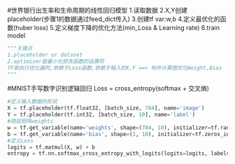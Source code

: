 #世界银行出生率和生命周期的线性回归模型
1.读取数据
2.X,Y创建placeholder(步骤1的数据通过feed_dict传入)
3.创建tf var:w,b
4.定义最优化的函数(huber loss)
5.定义梯度下降的优化方法(min_Loss & Learning rate)
6.train model
```python
"""关键点
1.placeholder or dataset
2.optimizer是最小化损失函数的运算符
TF做执行优化器时,依赖于Loss函数,依赖于输入的X,Y ==> 构件计算图优化Weight,Bias
"""
```

#MNIST手写数字识别逻辑回归
Loss = cross_entropy(softmax + 交叉熵)
```python
#定义输入数据的形状
X = tf.placeholder(tf.float32, [batch_size, 784], name='image') 
Y = tf.placeholder(tf.int32, [batch_size, 10], name='label')
#隐层矩阵weights
w = tf.get_variable(name='weights', shape=(784, 10), initializer=tf.random_normal_initializer())
b = tf.get_variable(name='bias', shape=(1, 10), initializer=tf.zeros_initializer())
#定义Loss   
logits = tf.matmul(X, w) + b 
entropy = tf.nn.softmax_cross_entropy_with_logits(logits=logits, labels=Y, name='loss')
```